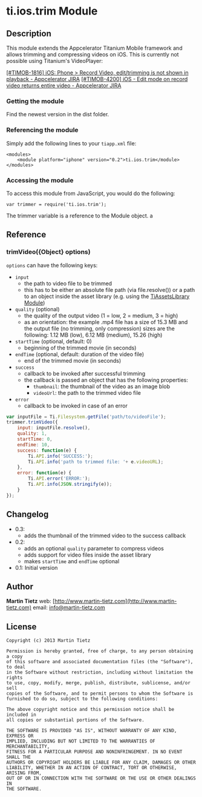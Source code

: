 # ti.ios.trim Module

## Description

This module extends the Appcelerator Titanium Mobile framework and allows trimming and compressing videos on iOS. This is currently not possible using Titanium's VideoPlayer:

[[#TIMOB-1816] iOS: Phone &gt; Record Video, edit/trimming is not shown in playback - Appcelerator JIRA](https://jira.appcelerator.org/browse/TIMOB-1816)
[[#TIMOB-4200] iOS - Edit mode on record video returns entire video - Appcelerator JIRA](https://jira.appcelerator.org/browse/TIMOB-4200)

### Getting the module

Find the newest version in the dist folder.

### Referencing the module

Simply add the following lines to your `tiapp.xml` file:

    <modules>
        <module platform="iphone" version="0.2">ti.ios.trim</module>
    </modules>

### Accessing the module

To access this module from JavaScript, you would do the following:

    var trimmer = require('ti.ios.trim');

The trimmer variable is a reference to the Module object.
a
## Reference

### trimVideo({Object} options)

`options` can have the following keys:

* ```input```
    * the path to video file to be trimmed
    * this has to be either an absolute file path (via file.resolve()) or a path to an object inside the asset library (e.g. using the [TiAssetsLibrary Module](https://github.com/omorandi/TiAssetsLibrary))
* ```quality``` (optional)
    * the quality of the output video (1 = low, 2 = medium, 3 = high)
    * as an orientation: the example .mp4 file has a size of 15.3 MB and the output file (no trimming, only compression) sizes are the following: 1.12 MB (low), 6.12 MB (medium), 15.26 (high)
* ```startTime``` (optional, default: 0)
    * beginning of the trimmed movie (in seconds)
* ```endTime``` (optional, default: duration of the video file)
    * end of the trimmed movie (in seconds)
* ```success```
    * callback to be invoked after successful trimming
    * the callback is passed an object that has the following properties:
        * ```thumbnail```: the thumbnail of the video as an image blob
        * ```videoUrl```: the path to the trimmed video file
* ```error```
    * callback to be invoked in case of an error

```javascript
var inputFile = Ti.Filesystem.getFile('path/to/videoFile');
trimmer.trimVideo({
    input: inputFile.resolve(),
    quality: 1,
    startTime: 0,
    endTime: 10,
    success: function(e) {
        Ti.API.info('SUCCESS:');
        Ti.API.info('path to trimmed file: '+ e.videoURL);
    },
    error: function(e) {
        Ti.API.error('ERROR:');
        Ti.API.info(JSON.stringify(e));
    }
});
```

## Changelog
* 0.3:
    * adds the thumbnail of the trimmed video to the success callback
* 0.2:
    * adds an optional ```quality``` parameter to compress videos
    * adds support for video files inside the asset library
    * makes ```startTime``` and ```endTime``` optional
* 0.1: Initial version

## Author

**Martin Tietz**
web: [http://www.martin-tietz.com](http://www.martin-tietz.com)
email: info@martin-tietz.com

## License

    Copyright (c) 2013 Martin Tietz

    Permission is hereby granted, free of charge, to any person obtaining a copy
    of this software and associated documentation files (the "Software"), to deal
    in the Software without restriction, including without limitation the rights
    to use, copy, modify, merge, publish, distribute, sublicense, and/or sell
    copies of the Software, and to permit persons to whom the Software is
    furnished to do so, subject to the following conditions:

    The above copyright notice and this permission notice shall be included in
    all copies or substantial portions of the Software.

    THE SOFTWARE IS PROVIDED "AS IS", WITHOUT WARRANTY OF ANY KIND, EXPRESS OR
    IMPLIED, INCLUDING BUT NOT LIMITED TO THE WARRANTIES OF MERCHANTABILITY,
    FITNESS FOR A PARTICULAR PURPOSE AND NONINFRINGEMENT. IN NO EVENT SHALL THE
    AUTHORS OR COPYRIGHT HOLDERS BE LIABLE FOR ANY CLAIM, DAMAGES OR OTHER
    LIABILITY, WHETHER IN AN ACTION OF CONTRACT, TORT OR OTHERWISE, ARISING FROM,
    OUT OF OR IN CONNECTION WITH THE SOFTWARE OR THE USE OR OTHER DEALINGS IN
    THE SOFTWARE.